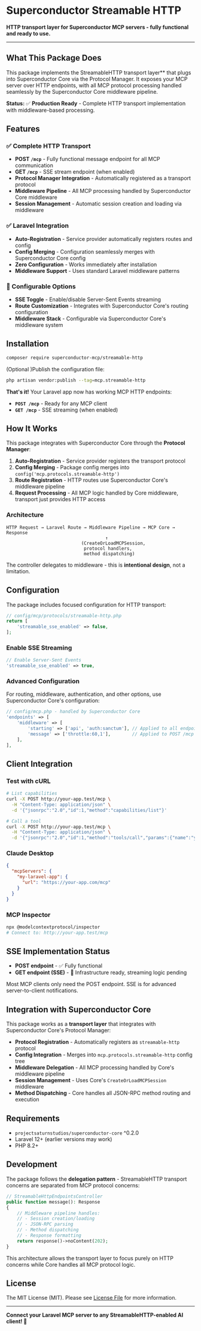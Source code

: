 # Superconductor Streamable HTTP

**HTTP transport layer for Superconductor MCP servers - fully functional and ready to use.**

---

## What This Package Does

This package implements the StreamableHTTP transport layer** that plugs into Superconductor Core via the Protocol Manager. It exposes your MCP server over HTTP endpoints, with all MCP protocol processing handled seamlessly by the Superconductor Core middleware pipeline.

**Status:** ✅ **Production Ready** - Complete HTTP transport implementation with middleware-based processing.

## Features

### ✅ Complete HTTP Transport
- **POST `/mcp`** - Fully functional message endpoint for all MCP communication
- **GET `/mcp`** - SSE stream endpoint (when enabled)
- **Protocol Manager Integration** - Automatically registered as a transport protocol
- **Middleware Pipeline** - All MCP processing handled by Superconductor Core middleware
- **Session Management** - Automatic session creation and loading via middleware

### ✅ Laravel Integration
- **Auto-Registration** - Service provider automatically registers routes and config
- **Config Merging** - Configuration seamlessly merges with Superconductor Core config
- **Zero Configuration** - Works immediately after installation
- **Middleware Support** - Uses standard Laravel middleware patterns

### 🔧 Configurable Options
- **SSE Toggle** - Enable/disable Server-Sent Events streaming
- **Route Customization** - Integrates with Superconductor Core's routing configuration
- **Middleware Stack** - Configurable via Superconductor Core's middleware system

## Installation

```bash
composer require superconductor-mcp/streamable-http
```


(Optional )Publish the configuration file:

```bash
php artisan vendor:publish --tag=mcp.streamable-http
```

**That's it!** Your Laravel app now has working MCP HTTP endpoints:

- **`POST /mcp`** - Ready for any MCP client
- **`GET /mcp`** - SSE streaming (when enabled)

## How It Works

This package integrates with Superconductor Core through the **Protocol Manager**:

1. **Auto-Registration** - Service provider registers the transport protocol
2. **Config Merging** - Package config merges into `config('mcp.protocols.streamable-http')`
3. **Route Registration** - HTTP routes use Superconductor Core's middleware pipeline
4. **Request Processing** - All MCP logic handled by Core middleware, transport just provides HTTP access

### Architecture

```
HTTP Request → Laravel Route → Middleware Pipeline → MCP Core → Response
                                     ↑
                            (CreateOrLoadMCPSession, 
                             protocol handlers,
                             method dispatching)
```

The controller delegates to middleware - this is **intentional design**, not a limitation.

## Configuration

The package includes focused configuration for HTTP transport:

```php
// config/mcp/protocols/streamable-http.php
return [
    'streamable_sse_enabled' => false,
];
```

### Enable SSE Streaming

```php
// Enable Server-Sent Events
'streamable_sse_enabled' => true,
```

### Advanced Configuration

For routing, middleware, authentication, and other options, use Superconductor Core's configuration:

```php
// config/mcp.php - handled by Superconductor Core
'endpoints' => [
    'middleware' => [
        'starting' => ['api', 'auth:sanctum'], // Applied to all endpoints
        'message' => ['throttle:60,1'],        // Applied to POST /mcp
    ],
],
```

## Client Integration

### Test with cURL

```bash
# List capabilities
curl -X POST http://your-app.test/mcp \
  -H "Content-Type: application/json" \
  -d '{"jsonrpc":"2.0","id":1,"method":"capabilities/list"}'

# Call a tool
curl -X POST http://your-app.test/mcp \
  -H "Content-Type: application/json" \
  -d '{"jsonrpc":"2.0","id":1,"method":"tools/call","params":{"name":"your_tool","arguments":{}}}'
```

### Claude Desktop

```json
{
  "mcpServers": {
    "my-laravel-app": {
      "url": "https://your-app.com/mcp"
    }
  }
}
```

### MCP Inspector

```bash
npx @modelcontextprotocol/inspector
# Connect to: http://your-app.test/mcp
```

## SSE Implementation Status

- **POST endpoint** - ✅ Fully functional
- **GET endpoint (SSE)** - 🚧 Infrastructure ready, streaming logic pending

Most MCP clients only need the POST endpoint. SSE is for advanced server-to-client notifications.

## Integration with Superconductor Core

This package works as a **transport layer** that integrates with Superconductor Core's Protocol Manager:

- **Protocol Registration** - Automatically registers as `streamable-http` protocol
- **Config Integration** - Merges into `mcp.protocols.streamable-http` config tree
- **Middleware Delegation** - All MCP processing handled by Core's middleware pipeline
- **Session Management** - Uses Core's `CreateOrLoadMCPSession` middleware
- **Method Dispatching** - Core handles all JSON-RPC method routing and execution

## Requirements

- `projectsaturnstudios/superconductor-core` ^0.2.0
- Laravel 12+ (earlier versions may work)
- PHP 8.2+

## Development

The package follows the **delegation pattern** - StreamableHTTP transport concerns are separated from MCP protocol concerns:

```php
// StreamableHttpEndpointsController
public function message(): Response
{
    // Middleware pipeline handles:
    // - Session creation/loading
    // - JSON-RPC parsing
    // - Method dispatching
    // - Response formatting
    return response()->noContent(202);
}
```

This architecture allows the transport layer to focus purely on HTTP concerns while Core handles all MCP protocol logic.

## License

The MIT License (MIT). Please see [License File](LICENSE.md) for more information.

---

**Connect your Laravel MCP server to any StreamableHTTP-enabled AI client! 🚀** 
